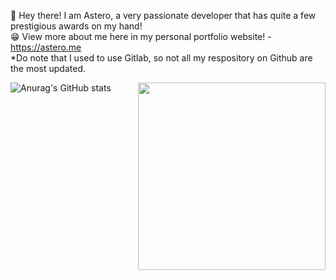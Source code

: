 💬 Hey there! I am Astero, a very passionate developer that has quite a few prestigious awards on my hand! 
<br>
😁 View more about me here in my personal portfolio website! - https://astero.me
<br>
*Do note that I used to use Gitlab, so not all my respository on Github are the most updated.

<img align="right" width="300" height="300" src="https://i.imgur.com/Q0CsYvz.png0">

![Anurag's GitHub stats](https://github-readme-stats.vercel.app/api?username=aster0&show_icons=true&theme=radical&count_private=true&hide=contribs,prs)

